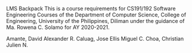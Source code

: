 LMS Backpack
This is a course requirements for CS191/192 Software Engineering Courses of the Department of Computer Science, College of Engineering, University of the Philippines, Diliman under the guidance of Ma. Rowena C. Solamo for AY 2020-2021.

Amante, David Alexander R.
Caluag, Jose Ellis Miguel C.
Choa, Christian Julien N.